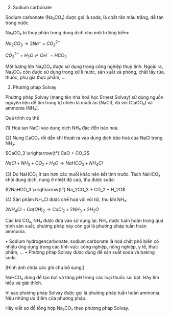 2. Sodium carbonate

Sodium carbonate (Na₂CO₃) được gọi là soda, là chất rắn màu trắng, dễ tan trong nước.

Na₂CO₃ bị thuỷ phân trong dung dịch cho môi trường kiềm:

$Na_2CO_3 \rightarrow 2Na^+ + CO_3^{2-}$

$CO_3^{2-} + H_2O \rightleftharpoons OH^- + HCO_3^-$

Một lượng lớn Na₂CO₃ được sử dụng trong công nghiệp thuỷ tinh. Ngoài ra, Na₂CO₃ còn được sử dụng trong xử lí nước, sản xuất xà phòng, chất tẩy rửa, thuốc, phụ gia thực phẩm, ...

3. Phương pháp Solvay

Phương pháp Solvay (mang tên nhà hoá học Ernest Solvay) sử dụng nguồn nguyên liệu dễ tìm trong tự nhiên là muối ăn (NaCl), đá vôi (CaCO₃) và ammonia (NH₃).

Quá trình cụ thể

(1) Hoà tan NaCl vào dung dịch NH₃ đặc đến bão hoà.

(2) Nung CaCO₃ rồi dẫn khí thoát ra vào dung dịch bão hoà của NaCl trong NH₃:

$CaCO_3 \xrightarrow{t°} CaO + CO_2$

$NaCl + NH_3 + CO_2 + H_2O \rightarrow NaHCO_3 + NH_4Cl$

(3) Do NaHCO₃ ít tan hơn các muối khác nên kết tinh trước. Tách NaHCO₃ khỏi dung dịch, nung ở nhiệt độ cao, thu được soda:

$2NaHCO_3 \xrightarrow{t°} Na_2CO_3 + CO_2 + H_2O$

(4) Sản phẩm NH₄Cl được chế hoá với vôi tôi, thu khí NH₃:

$2NH_4Cl + Ca(OH)_2 \rightarrow CaCl_2 + 2NH_3 + 2H_2O$

Các khí CO₂, NH₃ được đưa vào sử dụng lại. NH₃ được tuần hoàn trong quá trình sản xuất, phương pháp này còn gọi là phương pháp tuần hoàn ammonia.

• Sodium hydrogencarbonate, sodium carbonate là hoá chất phổ biến có nhiều ứng dụng trong các lĩnh vực: công nghiệp, nông nghiệp, y tế, thực phẩm, ...
• Phương pháp Solvay được dùng để sản xuất soda và baking soda.

[Hình ảnh chứa các ghi chú bổ sung:]

NaHCO₃ dùng để tạo bọt và tăng pH trong các loại thuốc sủi bọt. Hãy tìm hiểu và giải thích.

Vì sao phương pháp Solvay được gọi là phương pháp tuần hoàn ammonia. Nêu những ưu điểm của phương pháp.

Hãy viết sơ đồ tổng hợp Na₂CO₃ theo phương pháp Solvay.